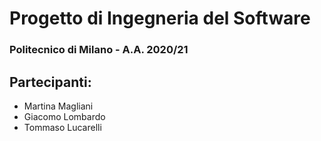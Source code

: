 # Progetto di Ingegneria del Software 
### Politecnico di Milano - A.A. 2020/21
## Partecipanti:
- Martina Magliani
- Giacomo Lombardo
- Tommaso Lucarelli 

